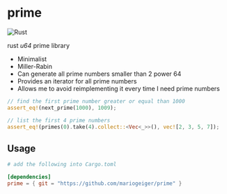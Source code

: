 # prime
![Rust](https://github.com/mariogeiger/prime/workflows/Rust/badge.svg?branch=master)

rust *u64* prime library

- Minimalist
- Miller-Rabin
- Can generate all prime numbers smaller than 2 power 64
- Provides an iterator for all prime numbers
- Allows me to avoid reimplementing it every time I need prime numbers

```rust
// find the first prime number greater or equal than 1000
assert_eq!(next_prime(1000), 1009);

// list the first 4 prime numbers
assert_eq!(primes(0).take(4).collect::<Vec<_>>(), vec![2, 3, 5, 7]);
```

## Usage

```toml
# add the following into Cargo.toml

[dependencies]
prime = { git = "https://github.com/mariogeiger/prime" }
```
